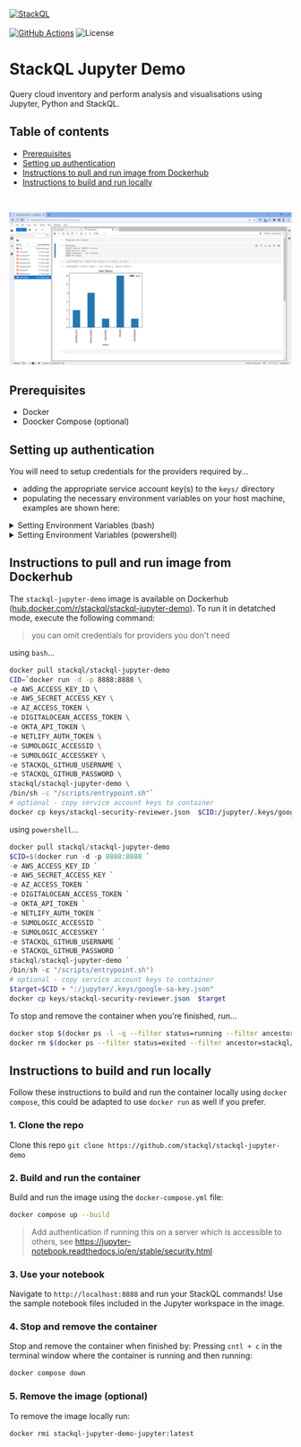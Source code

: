 [![StackQL](https://stackql.io/img/stackql-logo-bold.png)](https://stackql.io/)  
<br />
[![GitHub Actions](https://github.com/stackql/stackql-jupyter-demo/actions/workflows/main.yml/badge.svg?branch=main)](https://github.com/stackql/stackql-jupyter-demo/actions/workflows/main.yml)
![License](https://img.shields.io/github/license/stackql/stackql)

# StackQL Jupyter Demo

Query cloud inventory and perform analysis and visualisations using Jupyter, Python and StackQL.

## Table of contents

<!--ts-->
   * [Prerequisites](#prerequisites)
   * [Setting up authentication](#setting-up-authentication)
   * [Instructions to pull and run image from Dockerhub](#instructions-to-pull-and-run-image-from-dockerhub)
   * [Instructions to build and run locally](#instructions-to-build-and-run-locally)
<!--te-->  

<br />

![StackQL Jupyter](images/stackql-jupyter.png)

## Prerequisites

- Docker
- Doocker Compose (optional)

## Setting up authentication

You will need to setup credentials for the providers required by... 
- adding the appropriate service account key(s) to the `keys/` directory 
- populating the necessary environment variables on your host machine, examples are shown here:

<details>
<summary>Setting Environment Variables (bash)</summary>
<p>

```bash
export AWS_ACCESS_KEY_ID=YOURACCESSKEYID
export AWS_SECRET_ACCESS_KEY=YOURSECRETACCESSKEY
AZ_ACCESS_TOKEN_RAW=$(az account get-access-token --query accessToken --output tsv)
export AZ_ACCESS_TOKEN=`echo $AZ_ACCESS_TOKEN_RAW | tr -d '\r'`
export GITHUB_CREDS=$(echo -n 'githubusername:your_github_personal_access_token' | base64)
export OKTA_SECRET_KEY=YOUROKTAAPIKEY
export NETLIFY_TOKEN=YOURNETLIFYTOKEN
```

</p>
</details>

<details>
<summary>Setting Environment Variables (powershell)</summary>
<p>

```powershell
$Env:AWS_ACCESS_KEY_ID = "YOURACCESSKEYID"
$Env:AWS_SECRET_ACCESS_KEY = "YOURSECRETACCESSKEY"
$Env:AZ_ACCESS_TOKEN = "$(az account get-access-token --query accessToken --output tsv)".Trim("`r")
$Env:GITHUB_CREDS = [System.Convert]::ToBase64String([System.Text.Encoding]::UTF8.GetBytes("githubusername:your_github_personal_access_token"))
$Env:OKTA_SECRET_KEY = "YOUROKTAAPIKEY"
$Env:NETLIFY_TOKEN = "YOURNETLIFYTOKEN"
```

</p>
</details>


## Instructions to pull and run image from Dockerhub

The `stackql-jupyter-demo` image is available on Dockerhub ([hub.docker.com/r/stackql/stackql-jupyter-demo](https://hub.docker.com/r/stackql/stackql-jupyter-demo)). To run it in detatched mode, execute the following command:  

> you can omit credentials for providers you don't need

using `bash`...

```bash
docker pull stackql/stackql-jupyter-demo
CID=`docker run -d -p 8888:8888 \
-e AWS_ACCESS_KEY_ID \
-e AWS_SECRET_ACCESS_KEY \
-e AZ_ACCESS_TOKEN \
-e DIGITALOCEAN_ACCESS_TOKEN \
-e OKTA_API_TOKEN \
-e NETLIFY_AUTH_TOKEN \
-e SUMOLOGIC_ACCESSID \
-e SUMOLOGIC_ACCESSKEY \
-e STACKQL_GITHUB_USERNAME \
-e STACKQL_GITHUB_PASSWORD \
stackql/stackql-jupyter-demo \
/bin/sh -c "/scripts/entrypoint.sh"`
# optional - copy service account keys to container
docker cp keys/stackql-security-reviewer.json  $CID:/jupyter/.keys/google-sa-key.json
```

using `powershell`...

```powershell
docker pull stackql/stackql-jupyter-demo
$CID=$(docker run -d -p 8888:8888 `
-e AWS_ACCESS_KEY_ID `
-e AWS_SECRET_ACCESS_KEY `
-e AZ_ACCESS_TOKEN `
-e DIGITALOCEAN_ACCESS_TOKEN `
-e OKTA_API_TOKEN `
-e NETLIFY_AUTH_TOKEN `
-e SUMOLOGIC_ACCESSID `
-e SUMOLOGIC_ACCESSKEY `
-e STACKQL_GITHUB_USERNAME `
-e STACKQL_GITHUB_PASSWORD `
stackql/stackql-jupyter-demo `
/bin/sh -c "/scripts/entrypoint.sh")
# optional - copy service account keys to container
$target=$CID + ":/jupyter/.keys/google-sa-key.json" 
docker cp keys/stackql-security-reviewer.json  $target
```

To stop and remove the container when you're finished, run...   

```bash
docker stop $(docker ps -l -q --filter status=running --filter ancestor=stackql/stackql-jupyter-demo)
docker rm $(docker ps --filter status=exited --filter ancestor=stackql/stackql-jupyter-demo -q)
```

## Instructions to build and run locally

Follow these instructions to build and run the container locally using `docker compose`, this could be adapted to use `docker run` as well if you prefer.

### 1. Clone the repo

Clone this repo `git clone https://github.com/stackql/stackql-jupyter-demo`

### 2. Build and run the container

Build and run the image using the `docker-compose.yml` file:
```bash
docker compose up --build
```
> Add authentication if running this on a server which is accessible to others, see https://jupyter-notebook.readthedocs.io/en/stable/security.html

### 3. Use your notebook
Navigate to `http://localhost:8888` and run your StackQL commands!  Use the sample notebook files included in the Jupyter workspace in the image.  

### 4. Stop and remove the container
Stop and remove the container when finished by:
Pressing `cntl + c` in the terminal window where the container is running and then running:  
```bash
docker compose down
```

### 5. Remove the image (optional)

To remove the image locally run:
```bash 
docker rmi stackql-jupyter-demo-jupyter:latest
```